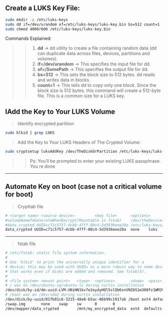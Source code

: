 ##  Create a LUKS Key File:
```bash
sudo mkdir -p /etc/luks-keys
sudo dd if=/dev/urandom of=/etc/luks-keys/luks-key.bin bs=512 count=1
sudo chmod 400Or600 /etc/luks-keys/luks-key.bin
```
Commands Explained:
>> 1. **dd** -> dd utility to create a file containing random data (dd can duplicate data across files, devices, partitions and volumes).
>> 2. **if=/dev/urandom** -> This specifies the input file for dd.
>> 3. **of=/SomePath** -> This specifies the output file for dd.
>> 4. **bs=512** -> This sets the block size to 512 bytes.  dd reads and writes data in blocks.
>> 5. **count=1** -> This tells dd to copy only one block.  Since the block size is 512 bytes, this command will create a 512-byte file.  This is a common size for a LUKS key.

##  IAdd the Key to Your LUKS Volume
> Identify encrypted partition 
```bash
sudo blkid | grep LUKS
```
> Add the Key to Your LUKS Headers of The Crypted Volume:
```bash
sudo cryptsetup luksAddKey /dev/TheDiskOrPartition /etc/luks-keys/luks-key.bin
```
>>Ps:  You’ll be prompted to enter your existing LUKS passphrase.
>> You re done


---
##  Automate Key on boot (case not a critical volume for boot)
> Crypttab file
``` bash
# <target name> <source device>         <key file>      <options>
#volumeNameToGenerateWhenDecrypt(Mountable in fstab)    /dev/theDevice(or UUID=...)  /pathToKey  luks
#data_crypted UUID=c71c5757-dcbb-47ff-80c4-5d3936eee20a /etc/luks-keys/luks-key.bin     luks
data_crypted UUID=c71c5757-dcbb-47ff-80c4-5d3936eee20a  none    luks
```
---
> fstab file
```bash
# /etc/fstab: static file system information.
#
# Use 'blkid' to print the universally unique identifier for a
# device; this may be used with UUID= as a more robust way to name devices
# that works even if disks are added and removed. See fstab(5).
#
# <file system> <mount point>   <type>  <options>       <dump>  <pass>
# / was on /dev/ubuntu-vg/ubuntu-lv during curtin installation
/dev/disk/by-id/dm-uuid-LVM-UNiHN1kv7e2eydyHOl5slQb6xnVNI6S1m300fz1WM3V9KMWmuPcdFRQDUXHcoeFt / ext4 defaults 0 1
# /boot was on /dev/sda2 during curtin installation
/dev/disk/by-uuid/01fb01c6-3215-48e8-b5ac-06b99c1917ab /boot ext4 defaults 0 1
/swap.img       none    swap    sw      0       0
/dev/mapper/data_crypted        /mnt/my_encrypted_data  ext4  defaults 0 2

```

